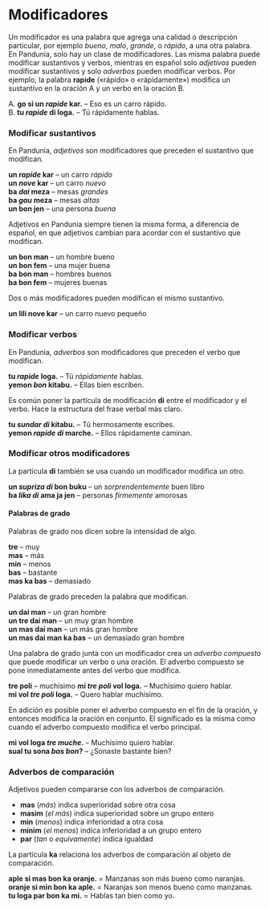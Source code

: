 # Modificadores

Un modificador es una palabra que agrega una calidad o descripción particular,
por ejemplo _bueno_, _malo_, _grande_, o _rápido_, a una otra palabra.
En Pandunia, solo hay un clase de modificadores.
Las misma palabra puede modificar sustantivos y verbos,
mientras en español solo _adjetivos_ pueden modificar sustantivos
y solo _adverbos_ pueden modificar verbos.
Por ejemplo, la palabra
**rapide**
(«rápido» o «rápidamente»)
modifica un sustantivo en la oración A
y un verbo en la oración B.

A. **go si un _rapide_ kar.**
– Eso es un carro rápido.  
B. **tu _rapide_ di loga.**
– Tú rápidamente hablas.


### Modificar sustantivos

En Pandunia, _adjetivos_ son modificadores que preceden el sustantivo que modifican.

**un _rapide_ kar**
– un carro _rápido_  
**un _nove_ kar**
– un carro _nuevo_  
**ba _dai_ meza**
– mesas _grandes_  
**ba _gau_ meza**
– mesas _altas_  
**un bon jen**
– una persona _buena_

Adjetivos en Pandunia siempre tienen la misma forma,
a diferencia de español, en que adjetivos cambian para acordar con el sustantivo que modifican.

**un bon man**
– un hombre bueno  
**un bon fem**
– una mujer buena  
**ba bon man**
– hombres buenos  
**ba bon fem**
– mujeres buenas

Dos o más modificadores pueden modifican el mismo sustantivo.

**un lili nove kar**
– un carro nuevo pequeño


### Modificar verbos

En Pandunia, _adverbos_ son modificadores que preceden el verbo que modifican.

**tu _rapide_ loga.**
– Tú _rápidamente_ hablas.  
**yemon _bon_ kitabu.**
– Ellas bien escriben.

Es común poner la partícula de modificación
**di**
entre el modificador y el verbo.
Hace la estructura del frase verbal más claro.

**tu _sundar di_ kitabu.**
– Tú hermosamente escribes.  
**yemon _rapide di_ marche.**
– Ellos rápidamente caminan.


### Modificar otros modificadores

La partícula
**di**
también se usa cuando un modificador modifica un otro.

**un _supriza di_ bon buku**
– un _sorprendentemente_ buen libro  
**ba _lika di_ ama ja jen**
– personas _firmemente_ amorosas


#### Palabras de grado

Palabras de grado nos dicen sobre la intensidad de algo.

**tre**
– muy  
**mas**
– más  
**min**
– menos  
**bas**
– bastante  
**mas ka bas**
– demasiado

Palabras de grado preceden la palabra que modifican.

**un dai man**
– un gran hombre  
**un tre dai man**
– un muy gran hombre  
**un mas dai man**
– un más gran hombre  
**un mas dai man ka bas**
– un demasiado gran hombre

Una palabra de grado junta con un modificador crea un _adverbo compuesto_
que puede modificar un verbo o una oración.
El adverbo compuesto se pone inmediatamente antes del verbo que modifica.

**tre poli**
– muchísimo
**mi _tre poli_ vol loga.**
– Muchísimo quiero hablar.  
**mi vol _tre poli_ loga.**
– Quero hablar muchísimo.

En adición es posible poner el adverbo compuesto en el fin de la oración,
y entonces modifica la oración en conjunto.
El significado es la misma como cuando el adverbo compuesto modifica el verbo principal.

**mi vol loga _tre muche_.**
– Muchísimo quiero hablar.  
**sual tu sona _bas bon_?**
– ¿Sonaste bastante bien?


### Adverbos de comparación

Adjetivos pueden compararse con los adverbos de comparación.

- **mas**
  (_más_) indica superioridad sobre otra cosa
- **masim**
  (_el más_) indica superioridad sobre un grupo entero
- **min**
  (_menos_) indica inferioridad a otra cosa
- **minim**
  (_el menos_) indica inferioridad a un grupo entero
- **par**
  (_tan_ o _equivamente_) indica igualdad

La partícula
**ka**
relaciona los adverbos de comparación al objeto de comparación.

**aple si mas bon ka oranje.**
= Manzanas son más bueno como naranjas.  
**oranje si min bon ka aple.**
= Naranjas son menos bueno como manzanas.  
**tu loga par bon ka mi.**
= Hablas tan bien como yo.

